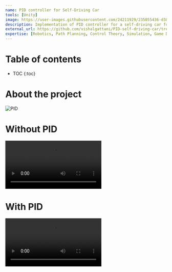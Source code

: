 ```yaml
---
name: PID controller for Self-Driving Car
tools: [Unity]
image: https://user-images.githubusercontent.com/24211929/235055436-d38645f4-5454-46de-8e01-d82bf3800fe8.gif?raw=true
description: Implementation of PID controller for a self-driving car following waypoints.
external_url: https://github.com/vishalgattani/PID-self-driving-car/tree/main
expertise: [Robotics, Path Planning, Control Theory, Simulation, Game Development]
---
```



# Table of contents

* TOC
{:toc}

# About the project


![PID](https://user-images.githubusercontent.com/24211929/235055436-d38645f4-5454-46de-8e01-d82bf3800fe8.gif)

# Without PID

<video src="https://user-images.githubusercontent.com/24211929/235016579-95dd581d-aaea-47d0-8f94-b5fafc48b6b8.mov" controls="controls" style="max-width: 730px;"></video>

# With PID

<video src="https://user-images.githubusercontent.com/24211929/235016578-0dd0d6f1-bc26-4c44-bcae-62b372e075b8.mov" controls="controls" style="max-width: 730px;"></video>